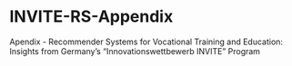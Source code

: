 # INVITE-RS-Appendix
Apendix - Recommender Systems for Vocational Training and Education: Insights from Germany’s “Innovationswettbewerb INVITE” Program
